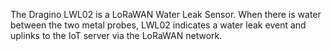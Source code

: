 The Dragino LWL02 is a LoRaWAN Water Leak Sensor. When there is water between the two metal probes, LWL02 indicates a water leak event and uplinks to the IoT server via the LoRaWAN network.
